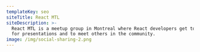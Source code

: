```yaml
---
templateKey: seo
siteTitle: React MTL
siteDescription: >-
  React MTL is a meetup group in Montreal where React developers get together
  for presentations and to meet others in the community.
image: /img/social-sharing-2.png
---
```


